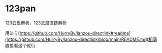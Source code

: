 # 123pan
123云盘解析，123云盘直链解析

用法与[https://github.com/HurryBy/lanzou-directlink#readme](https://github.com/HurryBy/lanzou-directlink/blob/main/README.md)相同
直接看这个就行
